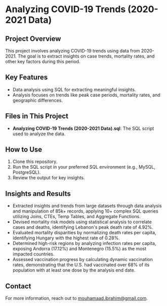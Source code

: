 # Analyzing COVID-19 Trends (2020-2021 Data)

## Project Overview
This project involves analyzing COVID-19 trends using data from 2020-2021. The goal is to extract insights on case trends, mortality rates, and other key factors during this period.

## Key Features
- Data analysis using SQL for extracting meaningful insights.
- Analysis focuses on trends like peak case periods, mortality rates, and geographic differences.

## Files in This Project
- **Analyzing COVID-19 Trends (2020-2021 Data).sql**: The SQL script used to analyze the data.

## How to Use
1. Clone this repository.
2. Run the SQL script in your preferred SQL environment (e.g., MySQL, PostgreSQL).
3. Review the output for key insights.

## Insights and Results
- Extracted insights and trends from large datasets through data analysis and manipulation of 85k+ records, applying 10+ complex SQL queries utilizing Joins, CTEs, Temp Tables, and Aggregate Functions.
- Devised mortality risk models using statistical analysis to correlate cases and deaths, identifying Lebanon's peak death rate of 4.92%.
- Evaluated mortality disparities by normalizing death rates per capita, identifying Hungary with the highest rate of 0.28%.
- Determined high-risk regions by analyzing infection rates per capita, exposing Andorra (17.12%) and Montenegro (15.5%) as the most impacted countries.
- Assessed vaccination progress by calculating dynamic vaccination rates, demonstrating that the U.S. had vaccinated over 68% of its population with at least one dose by the analysis end date.

## Contact
For more information, reach out to mouhamaad.ibrahim@gmail.com.

